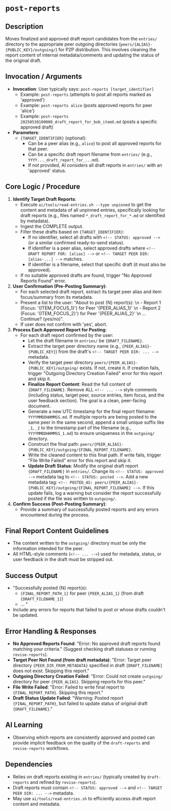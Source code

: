 # `post-reports`

## Description
Moves finalized and approved draft report candidates from the `entries/` directory to the appropriate peer outgoing directories (`peers/{ALIAS}-{PUBLIC_KEY}/outgoing/`) for P2P distribution. This involves cleaning the report content of internal metadata/comments and updating the status of the original draft.

## Invocation / Arguments
*   **Invocation**: User typically says: `post-reports [target_identifier]`
    *   Example: `post-reports` (attempts to post all reports marked as 'approved')
    *   Example: `post-reports alice` (posts approved reports for peer 'alice')
    *   Example: `post-reports 20250530100000_draft_report_for_bob_itemX.md` (posts a specific approved draft)
*   **Parameters**:
    *   `{TARGET_IDENTIFIER}` (optional):
        *   Can be a peer alias (e.g., `alice`) to post all approved reports for that peer.
        *   Can be a specific draft report filename from `entries/` (e.g., `YYYY..._draft_report_for_...md`).
        *   If not provided, AI considers all draft reports in `entries/` with an 'approved' status.

## Core Logic / Procedure
1.  **Identify Target Draft Reports**:
    *   Execute `ai/tools/read-entries.sh --type unpinned` to get the content and metadata of all unpinned entries, specifically looking for draft reports (e.g., files named `*_draft_report_for_*.md` or identified by metadata).
    *   Ingest the COMPLETE output.
    *   Filter these drafts based on `{TARGET_IDENTIFIER}`:
        *   If no identifier, select all drafts with `<!-- STATUS: approved -->` (or a similar confirmed ready-to-send status).
        *   If identifier is a peer alias, select approved drafts where `<!-- DRAFT REPORT FOR: [alias] -->` or `<!-- TARGET PEER DIR: [alias-...] -->` matches.
        *   If identifier is a filename, select that specific draft (it must also be approved).
    *   If no suitable approved drafts are found, trigger "No Approved Reports Found" error.
2.  **User Confirmation (Pre-Posting Summary)**:
    *   For each selected draft report, extract its target peer alias and item focus/summary from its metadata.
    *   Present a list to the user: "About to post {N} report(s): \n - Report 1 (Focus: '{ITEM_FOCUS_1}') for Peer '{PEER_ALIAS_1}' \n - Report 2 (Focus: '{ITEM_FOCUS_2}') for Peer '{PEER_ALIAS_2}' \n ... Continue? (yes/no)".
    *   If user does not confirm with 'yes', abort.
3.  **Process Each Approved Report for Posting**:
    *   For each draft report confirmed by the user:
        *   Let the draft filename in `entries/` be `{DRAFT_FILENAME}`.
        *   Extract the target peer directory name (e.g., `{PEER_ALIAS}-{PUBLIC_KEY}`) from the draft's `<!-- TARGET PEER DIR: ... -->` metadata.
        *   Verify the target peer directory `peers/{PEER_ALIAS}-{PUBLIC_KEY}/outgoing/` exists. If not, create it. If creation fails, trigger "Outgoing Directory Creation Failed" error for this report and skip it.
        *   **Finalize Report Content**: Read the full content of `{DRAFT_FILENAME}`. Remove ALL `<!-- ... -->` style comments (including status, target peer, source entries, item focus, and the user feedback section). The goal is a clean, peer-facing document.
        *   Generate a new UTC timestamp for the final report filename: `YYYYMMDDHHMMSS.md`. If multiple reports are being posted to the same peer in the same second, append a small unique suffix like `_1`, `_2` to the timestamp part of the filename (e.g., `YYYYMMDDHHMMSS_1.md`) to ensure uniqueness in the `outgoing/` directory.
        *   Construct the final path: `peers/{PEER_ALIAS}-{PUBLIC_KEY}/outgoing/{FINAL_REPORT_FILENAME}`.
        *   Write the cleaned content to this final path. If write fails, trigger "File Write Failed" error for this report and skip it.
        *   **Update Draft Status**: Modify the original draft report `{DRAFT_FILENAME}` in `entries/`. Change its `<!-- STATUS: approved -->` metadata tag to `<!-- STATUS: posted -->`. Add a new metadata tag: `<!-- POSTED_AS: peers/{PEER_ALIAS}-{PUBLIC_KEY}/outgoing/{FINAL_REPORT_FILENAME} -->`. If this update fails, log a warning but consider the report successfully posted if the file was written to `outgoing/`.
4.  **Confirm Success (Post-Posting Summary)**:
    *   Provide a summary of successfully posted reports and any errors encountered during the process.

## Final Report Content Guidelines
*   The content written to the `outgoing/` directory must be only the information intended for the peer.
*   All HTML-style comments (`<!-- ... -->`) used for metadata, status, or user feedback in the draft must be stripped out.

## Success Output
*   "Successfully posted {N} report(s):
    *   `{FINAL_REPORT_PATH_1}` for peer `{PEER_ALIAS_1}` (from draft `{DRAFT_FILENAME_1}`)
    *   ... "
*   Include any errors for reports that failed to post or whose drafts couldn't be updated.

## Error Handling & Responses
*   **No Approved Reports Found**: "Error: No approved draft reports found matching your criteria." (Suggest checking draft statuses or running `revise-reports`).
*   **Target Peer Not Found (from draft metadata)**: "Error: Target peer directory `{PEER_DIR_FROM_METADATA}` specified in draft `{DRAFT_FILENAME}` does not exist. Skipping this report."
*   **Outgoing Directory Creation Failed**: "Error: Could not create `outgoing/` directory for peer `{PEER_ALIAS}`. Skipping reports for this peer."
*   **File Write Failed**: "Error: Failed to write final report to `{FINAL_REPORT_PATH}`. Skipping this report."
*   **Draft Status Update Failed**: "Warning: Posted report `{FINAL_REPORT_PATH}`, but failed to update status of original draft `{DRAFT_FILENAME}`."

## AI Learning
*   Observing which reports are consistently approved and posted can provide implicit feedback on the quality of the `draft-reports` and `revise-reports` workflows.

## Dependencies
*   Relies on draft reports existing in `entries/` (typically created by `draft-reports` and refined by `revise-reports`).
*   Draft reports must contain `<!-- STATUS: approved -->` and `<!-- TARGET PEER DIR: ... -->` metadata.
*   May use `ai/tools/read-entries.sh` to efficiently access draft report content and metadata.
